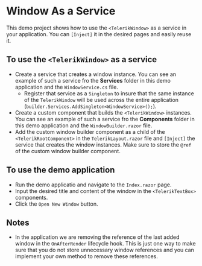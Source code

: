 # Window As a Service

This demo project shows how to use the `<TelerikWindow>` as a service in your application. You can `[Inject]` it in the desired pages and easily reuse it.

## To use the `<TelerikWindow>` as a service

* Create a service that creates a window instance. You can see an example of such a service fro the **Services** folder in this demo application and the `WindowService.cs` file. 
    * Register that service as a `Singleton` to insure that the same instance of the `TelerikWindow` will be used across the entire application (`builder.Services.AddSingleton<WindowService>();`).
* Create a custom component that builds the `<TelerikWindow>` instances. You can see an example of such a service fro the **Components** folder in this demo application and the `WindowBuilder.razor` file. 
* Add the custom window builder component as a child of the `<TelerikRootComponent>` in the `TelerikLayout.razor` file and `[Inject]` the service that creates the window instances. Make sure to store the `@ref` of the custom window builder component.

## To use the demo application

* Run the demo applicatio and navigate to the `Index.razor` page.
* Input the desired title and content of the window in the `<TelerikTextBox>` components. 
* Click the `Open New Window` button.

## Notes

* In the application we are removing the reference of the last added window in the `OnAfterRender` lifecycle hook. This is just one way to make sure that you do not store unnecessary window references and you can implement your own method to remove these references. 